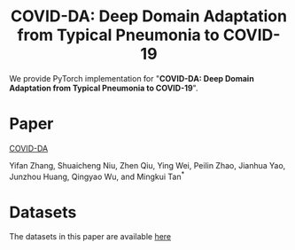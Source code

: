 # <center>COVID-DA: Deep Domain Adaptation from Typical Pneumonia to COVID-19</center>
We provide PyTorch implementation for "**COVID-DA: Deep Domain Adaptation from
Typical Pneumonia to COVID-19**".

# Paper
[COVID-DA](...)

Yifan Zhang, Shuaicheng Niu, Zhen Qiu, Ying Wei, Peilin Zhao, Jianhua Yao,
Junzhou Huang, Qingyao Wu, and Mingkui Tan<sup>*</sup>

# Datasets
The datasets in this paper are available [here](http://suo.im/6d3jZF)


